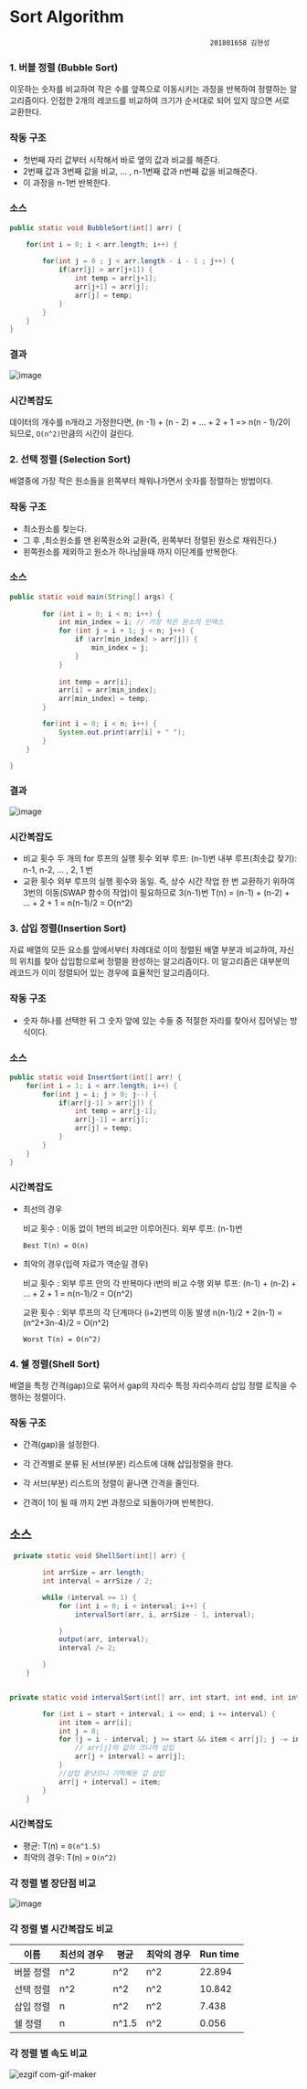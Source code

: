 # Sort Algorithm
                                                     201801658 김현성
### 1. 버블 정렬 (Bubble Sort) 

 이웃하는 숫자를 비교하여 작은 수를 앞쪽으로 이동시키는 과정을 반복하여 정렬하는 알고리즘이다.
 인접한 2개의 레코드를 비교하여 크기가 순서대로 되어 있지 않으면 서로 교환한다.
 
### 작동 구조

 - 첫번째 자리 값부터 시작해서 바로 옆의 값과 비교를 해준다.
 - 2번째 값과 3번째 값을 비교, ... , n-1번째 값과 n번째 값을 비교해준다.
 - 이 과정을 n-1번 반복한다.

### 소스
```java
public static void BubbleSort(int[] arr) {

    for(int i = 0; i < arr.length; i++) {
    
        for(int j = 0 ; j < arr.length - i - 1 ; j++) {
            if(arr[j] > arr[j+1]) {
                int temp = arr[j+1];
                arr[j+1] = arr[j];
                arr[j] = temp;
            }
        }
    }
}
```

### 결과

![image](https://user-images.githubusercontent.com/80371590/116986204-73424a80-ad08-11eb-8a05-e9dd60a4f6b5.png)


### 시간복잡도

데이터의 개수를 n개라고 가정한다면, (n -1) + (n - 2) + ... + 2 + 1 => n(n - 1)/2이 되므로, `O(n^2)`만큼의 시간이 걸린다.


### 2. 선택 정렬 (Selection Sort)

  배열중에 가장 작은 원소들을 왼쪽부터 채워나가면서 숫자를 정렬하는 방법이다.
  
### 작동 구조
  
 - 최소원소를 찾는다.
 - 그 후 ,최소원소를 맨 왼쪽원소와 교환(즉, 왼쪽부터 정렬된 원소로 채워진다.)
 - 왼쪽원소를 제외하고 원소가 하나남을때 까지 이단계를 반복한다.

### 소스
```java
public static void main(String[] args) {
     
        for (int i = 0; i < n; i++) {
            int min_index = i; // 가장 작은 원소의 인덱스 
            for (int j = i + 1; j < n; j++) {
                if (arr[min_index] > arr[j]) {
                    min_index = j;
                }
            }
            
            int temp = arr[i];
            arr[i] = arr[min_index];
            arr[min_index] = temp;
        }

        for(int i = 0; i < n; i++) {
            System.out.print(arr[i] + " ");
        }
    }

}
```
### 결과

![image](https://user-images.githubusercontent.com/80371590/116985934-1f376600-ad08-11eb-9b17-168ffd7b3480.png)

### 시간복잡도 

- 비교 횟수
    두 개의 for 루프의 실행 횟수
    외부 루프: (n-1)번
    내부 루프(최솟값 찾기): n-1, n-2, … , 2, 1 번
- 교환 횟수
    외부 루프의 실행 횟수와 동일. 즉, 상수 시간 작업
    한 번 교환하기 위하여 3번의 이동(SWAP 함수의 작업)이 필요하므로 3(n-1)번
    T(n) = (n-1) + (n-2) + … + 2 + 1 = n(n-1)/2 = O(n^2)
    
    

### 3. 삽입 정렬(Insertion Sort)

  자료 배열의 모든 요소를 앞에서부터 차례대로 이미 정렬된 배열 부분과 비교하여, 자신의 위치를 찾아 삽입함으로써 정렬을 완성하는 알고리즘이다.
  이 알고리즘은 대부분의 레코드가 이미 정렬되어 있는 경우에 효율적인 알고리즘이다.


### 작동 구조

 - 숫자 하나를 선택한 뒤 그 숫자 앞에 있는 수들 중 적절한 자리를 찾아서 집어넣는 방식이다.
 
### 소스

```java
public static void InsertSort(int[] arr) {
    for(int i = 1; i < arr.length; i++) {
        for(int j = i; j > 0; j--) {
            if(arr[j-1] > arr[j]) {
                int temp = arr[j-1];
                arr[j-1] = arr[j];
                arr[j] = temp;
            }
        }
    }
}
```

### 시간복잡도

- 최선의 경우

    비교 횟수 : 이동 없이 1번의 비교만 이루어진다.
    외부 루프: (n-1)번
    
    `Best T(n) = O(n)`
    
- 최악의 경우(입력 자료가 역순일 경우)
    
    비교 횟수 : 외부 루프 안의 각 반복마다 i번의 비교 수행
    외부 루프: (n-1) + (n-2) + … + 2 + 1 = n(n-1)/2 = O(n^2)
    
    교환 횟수 : 외부 루프의 각 단계마다 (i+2)번의 이동 발생
    n(n-1)/2 + 2(n-1) = (n^2+3n-4)/2 = O(n^2)
    
  `Worst T(n) = O(n^2)`




### 4. 쉘 정렬(Shell Sort)
  배열을 특정 간격(gap)으로 묶어서 gap의 자리수 특정 자리수끼리 삽입 정렬 로직을 수행하는 정렬이다. 
  
### 작동 구조

 - 간격(gap)을 설정한다.

 - 각 간격별로 분류 된 서브(부분) 리스트에 대해 삽입정렬을 한다.

 - 각 서브(부분) 리스트의 정렬이 끝나면 간격을 줄인다.

 - 간격이 1이 될 때 까지 2번 과정으로 되돌아가며 반복한다.

## 소스
```java
 private static void ShellSort(int[] arr) {

        int arrSize = arr.length;
        int interval = arrSize / 2;

        while (interval >= 1) {
            for (int i = 0; i < interval; i++) {
                intervalSort(arr, i, arrSize - 1, interval);

            }
            output(arr, interval);
            interval /= 2;

        }
    }
```

```java

private static void intervalSort(int[] arr, int start, int end, int interval) {

        for (int i = start + interval; i <= end; i += interval) {
            int item = arr[i];
            int j = 0;
            for (j = i - interval; j >= start && item < arr[j]; j -= interval) {
                // arr[j]의 값이 크니까 삽입
                arr[j + interval] = arr[j];
            }
            //삽입 끝낫으니 기억해둔 값 삽입
            arr[j + interval] = item;
        }
    }
```

### 시간복잡도

- 평균: T(n) = `O(n^1.5)`
- 최악의 경우: T(n) = `O(n^2)`



### 각 정렬 별 장단점 비교

![image](https://user-images.githubusercontent.com/80371590/116981215-2b202980-ad02-11eb-81a1-e79597e213a1.png)




### 각 정렬 별 시간복잡도 비교

 | **이름** | **최선의 경우**	| **평균**	| **최악의 경우**	| **Run time** | 
 | ---- | ---- | ---- | ---- | ---- |
 | 버블 정렬 | n^2 | n^2 | n^2 | 22.894 |
 | 선택 정렬  |  n^2 	|  n^2	| n^2	| 10.842 |
 | 삽입 정렬 | n | n^2 | n^2 | 7.438 | 
 | 쉘 정렬 | n |	n^1.5	| n^2	| 0.056 |
 
### 각 정렬 별 속도 비교

![ezgif com-gif-maker](https://user-images.githubusercontent.com/80371590/116982472-cc5baf80-ad03-11eb-96bb-cd30c642087a.gif)

 
 
  

 

